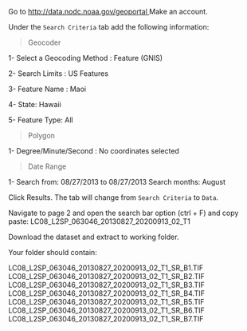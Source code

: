 Go to [http://data.nodc.noaa.gov/geoportal ](https://earthexplorer.usgs.gov) Make an account.

Under the `Search Criteria` tab add the following information:
> Geocoder
> 
1- Select a Geocoding Method : Feature (GNIS)

2- Search Limits : US Features

3- Feature Name : Maoi

4- State: Hawaii

5- Feature Type: All

> Polygon
> 
1- Degree/Minute/Second : No coordinates selected

> Date Range
> 
1- Search from: 08/27/2013 to 08/27/2013
Search months: August

Click Results. The tab will change from `Search Criteria` to `Data`.

Navigate to page 2 and open the search bar option (ctrl + F) and copy paste: LC08_L2SP_063046_20130827_20200913_02_T1

Download the dataset and extract to working folder. 

Your folder should contain: 

LC08_L2SP_063046_20130827_20200913_02_T1_SR_B1.TIF
LC08_L2SP_063046_20130827_20200913_02_T1_SR_B2.TIF
LC08_L2SP_063046_20130827_20200913_02_T1_SR_B3.TIF
LC08_L2SP_063046_20130827_20200913_02_T1_SR_B4.TIF
LC08_L2SP_063046_20130827_20200913_02_T1_SR_B5.TIF
LC08_L2SP_063046_20130827_20200913_02_T1_SR_B6.TIF
LC08_L2SP_063046_20130827_20200913_02_T1_SR_B7.TIF
